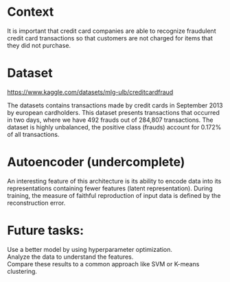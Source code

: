 
# Context
It is important that credit card companies are able to recognize fraudulent credit card transactions so that customers are not charged for items that they did not purchase.

# Dataset

https://www.kaggle.com/datasets/mlg-ulb/creditcardfraud

The datasets contains transactions made by credit cards in September 2013 by european cardholders.
This dataset presents transactions that occurred in two days, where we have 492 frauds out of 284,807 transactions. The dataset is highly unbalanced, the positive class (frauds) account for 0.172% of all transactions.


# Autoencoder (undercomplete)
An interesting feature of this architecture is its ability to encode data into its representations containing fewer features (latent representation). During training, the measure of faithful reproduction of input data is defined by the reconstruction error.

# Future tasks:

Use a better model by using hyperparameter optimization.\
Analyze the data to understand the features.\
Compare these results to a common approach like SVM or K-means clustering.

